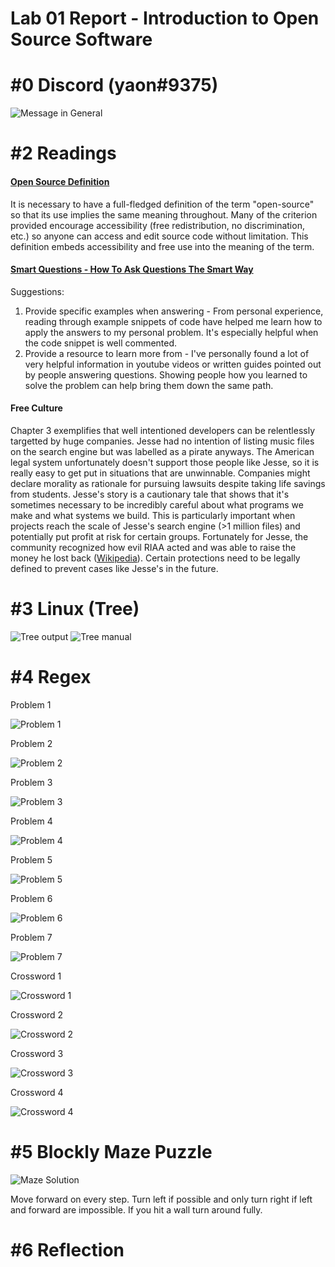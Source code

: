 # Lab 01 Report - Introduction to Open Source Software

# #0 Discord (yaon#9375)
![Message in General](https://media.discordapp.net/attachments/221060219243855872/805591579829075978/unknown.png)

# #2 Readings
#### [Open Source Definition](https://opensource.org/osd)
It is necessary to have a full-fledged definition of the term "open-source" so that its use implies the same meaning throughout. Many of the criterion provided encourage accessibility (free redistribution, no discrimination, etc.) so anyone can access and edit source code without limitation. This definition embeds accessibility and free use into the meaning of the term.

#### [Smart Questions - How To Ask Questions The Smart Way](http://www.catb.org/esr/faqs/smart-questions.html)
Suggestions:
1. Provide specific examples when answering - From personal experience, reading through example snippets of code have helped me learn how to apply the answers to my personal problem. It's especially helpful when the code snippet is well commented.
2. Provide a resource to learn more from - I've personally found a lot of very helpful information in youtube videos or written guides pointed out by people answering questions. Showing people how you learned to solve the problem can help bring them down the same path.

#### Free Culture
Chapter 3 exemplifies that well intentioned developers can be relentlessly targetted by huge companies. Jesse had no intention of listing music files on the search engine but was labelled as a pirate anyways. The American legal system unfortunately doesn't support those people like Jesse, so it is really easy to get put in situations that are unwinnable. Companies might declare morality as rationale for pursuing lawsuits despite taking life savings from students. Jesse's story is a cautionary tale that shows that it's sometimes necessary to be incredibly careful about what programs we make and what systems we build. This is particularly important when projects reach the scale of Jesse's search engine (>1 million files) and potentially put profit at risk for certain groups. Fortunately for Jesse, the community recognized how evil RIAA acted and was able to raise the money he lost back ([Wikipedia](https://en.wikipedia.org/wiki/Phynd)). Certain protections need to be legally defined to prevent cases like Jesse's in the future.

# #3 Linux (Tree)
![Tree output](https://media.discordapp.net/attachments/221060219243855872/804777656112906260/unknown.png)
![Tree manual](https://media.discordapp.net/attachments/221060219243855872/805590710970613770/unknown.png)

# #4 Regex
Problem 1

![Problem 1](https://media.discordapp.net/attachments/221060219243855872/804780703740985384/unknown.png)

Problem 2

![Problem 2](https://media.discordapp.net/attachments/221060219243855872/804781405074489364/unknown.png)

Problem 3

![Problem 3](https://media.discordapp.net/attachments/221060219243855872/804782188297584700/unknown.png)

Problem 4

![Problem 4](https://media.discordapp.net/attachments/221060219243855872/804782951660257280/unknown.png)

Problem 5

![Problem 5](https://media.discordapp.net/attachments/221060219243855872/804784099193257994/unknown.png)

Problem 6

![Problem 6](https://media.discordapp.net/attachments/221060219243855872/804784921658785792/unknown.png)

Problem 7

![Problem 7](https://media.discordapp.net/attachments/221060219243855872/804786093047152640/unknown.png)

Crossword 1

![Crossword 1](https://media.discordapp.net/attachments/221060219243855872/804787938952347698/unknown.png)

Crossword 2

![Crossword 2](https://media.discordapp.net/attachments/221060219243855872/804788114974703644/unknown.png)

Crossword 3

![Crossword 3](https://media.discordapp.net/attachments/221060219243855872/804788373339635762/unknown.png)

Crossword 4

![Crossword 4](https://media.discordapp.net/attachments/221060219243855872/804789322607624292/unknown.png)

# #5 Blockly Maze Puzzle
![Maze Solution](https://media.discordapp.net/attachments/221060219243855872/804792573788553307/unknown.png)

Move forward on every step. Turn left if possible and only turn right if left and forward are impossible. If you hit a wall turn around fully.

# #6 Reflection
